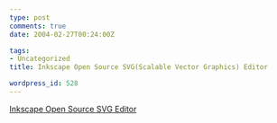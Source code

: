 ```yaml
---
type: post
comments: true
date: 2004-02-27T00:24:00Z

tags:
- Uncategorized
title: Inkscape Open Source SVG(Scalable Vector Graphics) Editor

wordpress_id: 528
---
```


[Inkscape Open Source SVG Editor](http://www.inkscape.org/)

